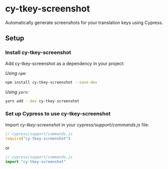 # cy-tkey-screenshot

Automatically generate screenshots for your translation keys using Cypress.

## Setup

### Install cy-tkey-screenshot

Add cy-tkey-screenshot as a dependency in your project:

*Using `npm`:*

```bash
npm install cy-tkey-screenshot --save-dev
```

*Using `yarn`:*

```bash
yarn add --dev cy-tkey-screenshot
```

### Set up Cypress to use cy-tkey-screenshot

Import *cy-tkey-screenshot* in your *cypress/support/commands.js* file:

```javascript
// cypress/support/commands.js
require("cy-tkey-screenshot")
```

or

```javascript
// cypress/support/commands.js
import "cy-tkey-screenshot"
```
